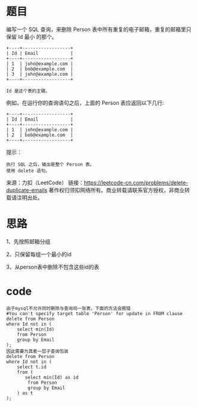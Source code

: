 # 题目

编写一个 SQL 查询，来删除 Person 表中所有重复的电子邮箱，重复的邮箱里只保留 Id 最小 的那个。

```
+----+------------------+
| Id | Email            |
+----+------------------+
| 1  | john@example.com |
| 2  | bob@example.com  |
| 3  | john@example.com |
+----+------------------+

Id 是这个表的主键。
```


例如，在运行你的查询语句之后，上面的 Person 表应返回以下几行:

```
+----+------------------+
| Id | Email            |
+----+------------------+
| 1  | john@example.com |
| 2  | bob@example.com  |
+----+------------------+
```


提示：


	执行 SQL 之后，输出是整个 Person 表。
	使用 delete 语句。

来源：力扣（LeetCode）
链接：https://leetcode-cn.com/problems/delete-duplicate-emails
著作权归领扣网络所有。商业转载请联系官方授权，非商业转载请注明出处。

# 思路

1、先按照邮箱分组

2、只保留每组一个最小的id

3、从person表中删除不包含这些id的表

# code

```mysql
由于mysql不允许同时删除与查询同一张表，下面的方法会报错
#You can't specify target table 'Person' for update in FROM clause
delete from Person 
where Id not in (
    select min(Id)
    from Person 
    group by Email            
);
因此需要为其套一层子查询包装
delete from Person 
where Id not in (
    select t.id
    from (
       select min(Id) as id
        from Person 
        group by Email    
    ) as t
);

```

